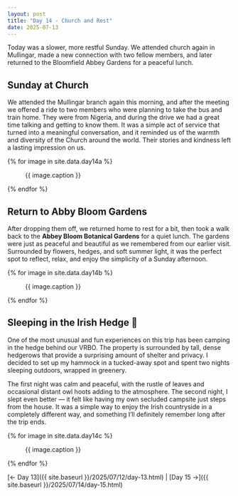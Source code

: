 ```yaml
---
layout: post
title: "Day 14 - Church and Rest"
date: 2025-07-13
---
```


Today was a slower, more restful Sunday. We attended church again in Mullingar, made a new connection with two fellow members, and later returned to the Bloomfield Abbey Gardens for a peaceful lunch.

## Sunday at Church  
We attended the Mullingar branch again this morning, and after the meeting we offered a ride to two members who were planning to take the bus and train home. They were from Nigeria, and during the drive we had a great time talking and getting to know them. It was a simple act of service that turned into a meaningful conversation, and it reminded us of the warmth and diversity of the Church around the world. Their stories and kindness left a lasting impression on us.

{% for image in site.data.day14a %}
<figure>
  <img src="{{ site.baseurl }}{{ image.src }}" alt="">
  <figcaption>{{ image.caption }}</figcaption>
</figure>
{% endfor %}

## Return to Abby Bloom Gardens  
After dropping them off, we returned home to rest for a bit, then took a walk back to the **Abbey Bloom Botanical Gardens** for a quiet lunch. The gardens were just as peaceful and beautiful as we remembered from our earlier visit. Surrounded by flowers, hedges, and soft summer light, it was the perfect spot to reflect, relax, and enjoy the simplicity of a Sunday afternoon.

{% for image in site.data.day14b %}
<figure>
  <img src="{{ site.baseurl }}{{ image.src }}" alt="">
  <figcaption>{{ image.caption }}</figcaption>
</figure>
{% endfor %}

## Sleeping in the Irish Hedge 🌿

One of the most unusual and fun experiences on this trip has been camping in the hedge behind our VRBO. The property is surrounded by tall, dense hedgerows that provide a surprising amount of shelter and privacy. I decided to set up my hammock in a tucked-away spot and spent two nights sleeping outdoors, wrapped in greenery.

The first night was calm and peaceful, with the rustle of leaves and occasional distant owl hoots adding to the atmosphere. The second night, I slept even better — it felt like having my own secluded campsite just steps from the house. It was a simple way to enjoy the Irish countryside in a completely different way, and something I’ll definitely remember long after the trip ends.

{% for image in site.data.day14c %}
<figure>
  <img src="{{ site.baseurl }}{{ image.src }}" alt="">
  <figcaption>{{ image.caption }}</figcaption>
</figure>
{% endfor %}

[← Day 13]({{ site.baseurl }}/2025/07/12/day-13.html) | [Day 15 →]({{ site.baseurl }}/2025/07/14/day-15.html)